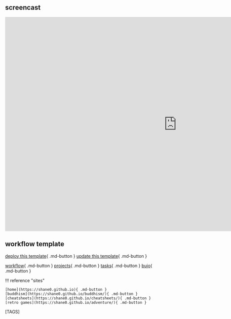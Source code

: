 

## screencast

<iframe width="1109" height="693" src="https://www.youtube.com/embed/dXGJCCor0xU" title="shanenull.com/workflow application template demo" frameborder="0" allow="accelerometer; autoplay; clipboard-write; encrypted-media; gyroscope; picture-in-picture; web-share" allowfullscreen></iframe>

## workflow template

[deploy this template](deploy.md){ .md-button } [update this template](update.md){ .md-button }

[workflow](workflow.md){ .md-button }
[projects](projects.md){ .md-button }
[tasks](todo.md){ .md-button }
[bujo](bujo/2023.md){ .md-button }

!!! reference "sites"

    [home](https://shane0.github.io){ .md-button }
    [buddhism](https://shane0.github.io/buddhism/){ .md-button }
    [cheatsheets](https://shane0.github.io/cheatsheets/){ .md-button }
    [retro games](https://shane0.github.io/adventure/){ .md-button }

[TAGS]

